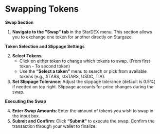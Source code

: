 # Swapping Tokens

**Swap Section**

1. **Navigate to the "Swap" tab** in the StarDEX menu. This section allows you to exchange one token for another directly on Stargaze.

**Token Selection and Slippage Settings**

2. **Select Tokens**:
   * Click on either token to change which tokens to swap. (From first token - To second token)
   * Use the **“Select a token”** menu to search or pick from available tokens (e.g., STARS, stSTARS, USDC, TIA).
3. **Set Slippage Tolerance**: Adjust the slippage tolerance (default is 0.5%) if needed on top right. Slippage accounts for price changes during the swap.

**Executing the Swap**

4. **Enter Swap Amounts**: Enter the amount of tokens you wish to swap in the input box.
5. **Submit and Confirm**: Click **“Submit”** to execute the swap. Confirm the transaction through your wallet to finalize.
